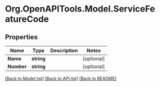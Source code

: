 # Org.OpenAPITools.Model.ServiceFeatureCode

## Properties

Name | Type | Description | Notes
------------ | ------------- | ------------- | -------------
**Name** | **string** |  | [optional] 
**Number** | **string** |  | [optional] 

[[Back to Model list]](../README.md#documentation-for-models) [[Back to API list]](../README.md#documentation-for-api-endpoints) [[Back to README]](../README.md)

